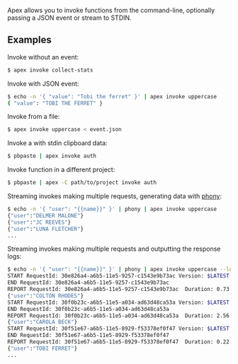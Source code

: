 
Apex allows you to invoke functions from the command-line, optionally passing a JSON event or stream to STDIN.

## Examples

Invoke without an event:

```sh
$ apex invoke collect-stats
```

Invoke with JSON event:

```sh
$ echo -n '{ "value": "Tobi the ferret" }' | apex invoke uppercase
{ "value": "TOBI THE FERRET" }
```

Invoke from a file:

```sh
$ apex invoke uppercase < event.json
```

Invoke a with stdin clipboard data:

```sh
$ pbpaste | apex invoke auth
```

Invoke function in a different project:

```sh
$ pbpaste | apex -C path/to/project invoke auth
```

Streaming invokes making multiple requests, generating data with [phony][1]:

```sh
$ echo -n '{ "user": "{{name}}" }' | phony | apex invoke uppercase
{"user":"DELMER MALONE"}
{"user":"JC REEVES"}
{"user":"LUNA FLETCHER"}
...
```

Streaming invokes making multiple requests and outputting the response logs:

```sh
$ echo -n '{ "user": "{{name}}" }' | phony | apex invoke uppercase --logs
START RequestId: 30e826a4-a6b5-11e5-9257-c1543e9b73ac Version: $LATEST
END RequestId: 30e826a4-a6b5-11e5-9257-c1543e9b73ac
REPORT RequestId: 30e826a4-a6b5-11e5-9257-c1543e9b73ac	Duration: 0.73 ms	Billed Duration: 100 ms 	Memory Size: 128 MB	Max Memory Used: 10 MB
{"user":"COLTON RHODES"}
START RequestId: 30f0b23c-a6b5-11e5-a034-ad63d48ca53a Version: $LATEST
END RequestId: 30f0b23c-a6b5-11e5-a034-ad63d48ca53a
REPORT RequestId: 30f0b23c-a6b5-11e5-a034-ad63d48ca53a	Duration: 2.56 ms	Billed Duration: 100 ms 	Memory Size: 128 MB	Max Memory Used: 9 MB
{"user":"CAROLA BECK"}
START RequestId: 30f51e67-a6b5-11e5-8929-f53378ef0f47 Version: $LATEST
END RequestId: 30f51e67-a6b5-11e5-8929-f53378ef0f47
REPORT RequestId: 30f51e67-a6b5-11e5-8929-f53378ef0f47	Duration: 0.22 ms	Billed Duration: 100 ms 	Memory Size: 128 MB	Max Memory Used: 9 MB
{"user":"TOBI FERRET"}
...
```

[1]: https://github.com/yields/phony
